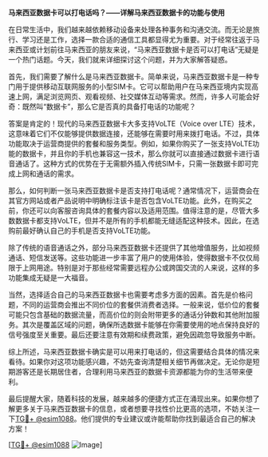 **马来西亚数据卡可以打电话吗？——详解马来西亚数据卡的功能与使用**

在日常生活中，我们越来越依赖移动设备来处理各种事务和沟通交流。而无论是旅行、学习还是工作，选择一款合适的通信工具都显得尤为重要。对于经常往返于马来西亚或计划前往马来西亚的朋友来说，“马来西亚数据卡是否可以打电话”无疑是一个热门话题。今天，我们就来详细探讨这个问题，并为大家解答疑惑。

首先，我们需要了解什么是马来西亚数据卡。简单来说，马来西亚数据卡是一种专门用于提供移动互联网服务的小型SIM卡。它可以帮助用户在马来西亚境内实现高速上网，满足浏览网页、观看视频、社交媒体互动等需求。然而，许多人可能会好奇：既然叫“数据卡”，那么它是否真的具备打电话的功能呢？

答案是肯定的！现代的马来西亚数据卡大多支持VoLTE（Voice over LTE）技术，这意味着它们不仅能够提供数据连接，还能够在需要时用来拨打电话。不过，具体功能取决于运营商提供的套餐和服务类型。例如，如果你购买了一张支持VoLTE功能的数据卡，并且你的手机也兼容这一技术，那么你就可以直接通过数据卡进行语音通话了。这种方式的优势在于无需额外插入传统SIM卡，只需一张数据卡即可完成上网和通话的需求。

那么，如何判断一张马来西亚数据卡是否支持打电话呢？通常情况下，运营商会在其官方网站或者产品说明中明确标注该卡是否包含VoLTE功能。此外，在购买之前，你还可以向客服咨询具体的套餐内容以及适用范围。值得注意的是，尽管大多数数据卡都支持VoLTE，但并不是所有的手机都能无缝适配这种技术。因此，在选购前最好确认自己的手机是否支持VoLTE功能。

除了传统的语音通话之外，部分马来西亚数据卡还提供了其他增值服务，比如视频通话、短信发送等。这些功能进一步丰富了用户的使用体验，使得数据卡不仅仅局限于上网用途。特别是对于那些经常需要远程办公或跨国交流的人来说，这样的多功能集成无疑是一大福音。

当然，选择适合自己的马来西亚数据卡也需要考虑多方面的因素。首先是价格问题，不同的运营商会推出不同价位的套餐供消费者选择。一般来说，低价位的套餐可能只包含基础的数据流量，而高价位的则会附带更多的通话分钟数和其他附加服务。其次是覆盖区域的问题，确保所选数据卡能够在你需要使用的地点保持良好的信号强度至关重要。最后还要注意有效期和续费政策，避免因疏忽导致服务中断。

综上所述，马来西亚数据卡确实是可以用来打电话的，但这需要结合具体的情况来看待。如果你对这项功能感兴趣，不妨先查询清楚相关细节再做决定。无论你是短期游客还是长期居住者，合理利用马来西亚的数据卡资源都能为你的生活带来便利。

最后提醒大家，随着科技的发展，越来越多的便捷方式正在涌现出来。如果你想了解更多关于马来西亚数据卡的信息，或者想要寻找性价比更高的选项，不妨关注一下[TG💪+ @esim1088](https://t.me/s/esim1088)。他们提供的专业建议或许能帮助你找到最适合自己的解决方案！

[[TG💪+ @esim1088](https://t.me/s/esim1088) ![Image](https://i.postimg.cc/4NQfJmqS/Snipaste-2025-05-13-00-14-12.png)]